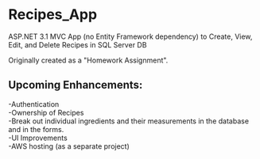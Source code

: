# Recipes_App
ASP.NET 3.1 MVC App (no Entity Framework dependency) to Create, View, Edit, and Delete Recipes in SQL Server DB

Originally created as a "Homework Assignment". 

<h2>Upcoming Enhancements:</h2>
-Authentication<br>
-Ownership of Recipes<br>
-Break out individual ingredients and their measurements in the database and in the forms.<br>
-UI Improvements<br>
-AWS hosting (as a separate project)
